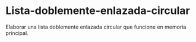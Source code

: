 # Lista-doblemente-enlazada-circular
Elaborar una lista doblemente enlazada circular que funcione en memoria principal.
